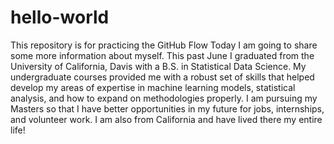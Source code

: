 # hello-world
This repository is for practicing the GitHub Flow
Today I am going to share some more information about myself. This past June I graduated from the University of California, Davis with a B.S. in Statistical Data Science. My undergraduate courses provided me with a robust set of skills that helped develop my areas of expertise in machine learning models, statistical analysis, and how to expand on methodologies properly. I am pursuing my Masters so that I have better opportunities in my future for jobs, internships, and volunteer work. I am also from California and have lived there my entire life!
